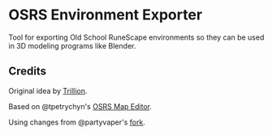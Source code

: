 # OSRS Environment Exporter

Tool for exporting Old School RuneScape environments so they can be used in 3D modeling programs like Blender.

## Credits

Original idea by [Trillion](https://twitter.com/TrillionStudios).

Based on @tpetrychyn's [OSRS Map Editor](https://github.com/tpetrychyn/osrs-map-editor).

Using changes from @partyvaper's [fork](https://github.com/partyvaper/osrs-map-editor).
